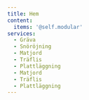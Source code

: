 ```yaml
---
title: Hem
content:
  items: '@self.modular'
services:
  - Gräva
  - Snöröjning
  - Matjord
  - Träflis
  - Plattläggning
  - Matjord
  - Träflis
  - Plattläggning
---
```

